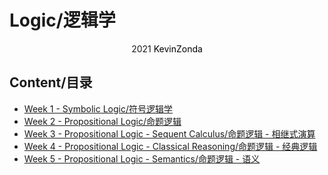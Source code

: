 # Logic/逻辑学

<center>
<span>2021</span>
<a style="text-decoration:none; color: black;" href="https://github.com/KevinZonda">KevinZonda</a>
</center>

## Content/目录

- [Week 1 - Symbolic Logic/符号逻辑学](Week1.md)
- [Week 2 - Propositional Logic/命题逻辑](Week2.md)
- [Week 3 - Propositional Logic - Sequent Calculus/命题逻辑 - 相继式演算](Week3.md)
- [Week 4 - Propositional Logic - Classical Reasoning/命题逻辑 - 经典逻辑](Week4.md)
- [Week 5 - Propositional Logic - Semantics/命题逻辑 - 语义](Week5.md)